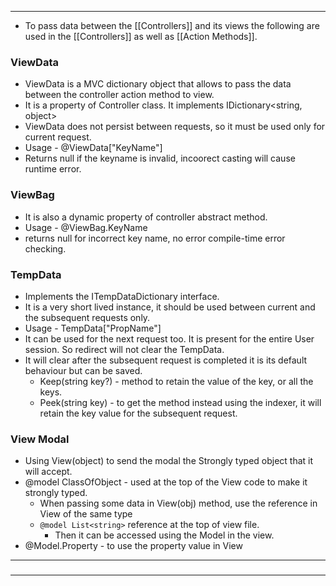 
---
- To pass data between the [[Controllers]] and its views the following are used in the [[Controllers]] as well as [[Action Methods]].
### ViewData
- ViewData is a MVC dictionary object that allows to pass the data between the controller action method to view.
- It is a property of Controller class. It implements IDictionary<string, object>
- ViewData does not persist between requests, so it must be used only for current request.
- Usage - @ViewData["KeyName"]
- Returns null if the keyname is invalid, incoorect casting will cause runtime error. 
### ViewBag
- It is also a dynamic property of controller abstract method.
- Usage - @ViewBag.KeyName
- returns null for incorrect key name, no error compile-time error checking.
### TempData
- Implements the ITempDataDictionary interface.
- It is a very short lived instance, it should be used between current and the subsequent requests only.
- Usage - TempData["PropName"]
- It can be used for the next request too. It is present for the entire User session. So redirect will not clear the TempData.
- It will clear after the subsequent request is completed it is its default behaviour but can be saved.
	- Keep(string key?) - method to retain the value of the key, or all the keys.
	- Peek(string key) - to get the method instead using the indexer, it will retain the key value for the subsequent request.
### View Modal
- Using View(object) to send the modal the Strongly typed object that it will accept.
- @model ClassOfObject - used at the top of the View code to make it strongly typed.
	- When passing some data in View(obj) method, use the reference in View of the same type
	- `@model List<string>`  reference at the top of view file.
		- Then it can be accessed using the Model in the view.
- @Model.Property - to use the property value in View
---

###
---
